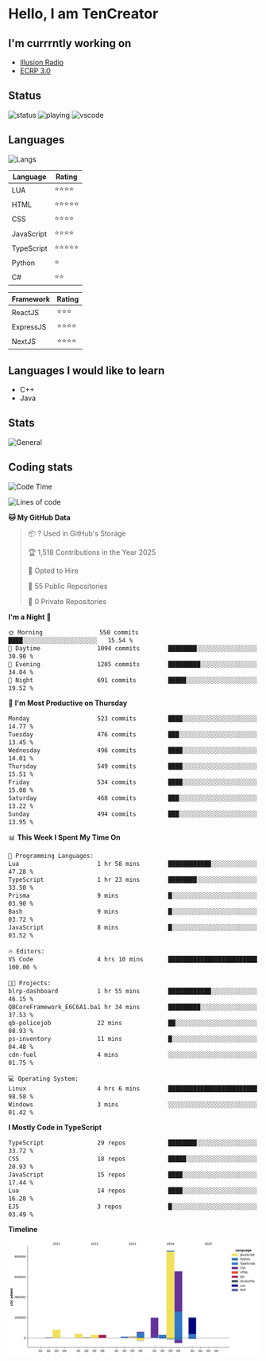 # Hello, I am TenCreator

## I'm currrntly working on
- [Illusion Radio](https://illusionradio.co.uk/)
- [ECRP 3.0](http://github.com/Emerald-Coast-Roleplay/)

## Status
![status](https://api.statusbadges.me/badge/status/518334475038359555?simple=true&style=for-the-badge)
![playing](https://api.statusbadges.me/badge/playing/518334475038359555?style=for-the-badge)
![vscode](https://api.statusbadges.me/badge/vscode/518334475038359555?style=for-the-badge)

## Languages
![Langs](https://github-readme-stats.vercel.app/api/top-langs/?username=tencreator&layout=compact&theme=radical)


|Language|Rating|
|--------|------|
|LUA|⭐️⭐️⭐️⭐️|
|HTML|⭐️⭐️⭐️⭐️⭐️|
|CSS|⭐️⭐️⭐️⭐️|
|JavaScript|⭐️⭐️⭐️⭐️|
|TypeScript|⭐️⭐️⭐️⭐️⭐️|
|Python|⭐️|
|C#|⭐️⭐️ |

|Framework|Rating|
|--------|------|
|ReactJS|⭐️⭐️⭐|
|ExpressJS|⭐️⭐️⭐️⭐️|
|NextJS|⭐️⭐️⭐⭐️|

## Languages I would like to learn
- C++
- Java

## Stats
![General](https://github-readme-stats.vercel.app/api?username=tencreator&show_icons=true&theme=radical)

## Coding stats

<!--START_SECTION:waka-->
![Code Time](http://img.shields.io/badge/Code%20Time-504%20hrs%203%20mins-blue)

![Lines of code](https://img.shields.io/badge/From%20Hello%20World%20I%27ve%20Written-2.2%20million%20lines%20of%20code-blue)

**🐱 My GitHub Data** 

> 📦 ? Used in GitHub's Storage 
 > 
> 🏆 1,518 Contributions in the Year 2025
 > 
> 💼 Opted to Hire
 > 
> 📜 55 Public Repositories 
 > 
> 🔑 0 Private Repositories 
 > 
**I'm a Night 🦉** 

```text
🌞 Morning                550 commits         ████░░░░░░░░░░░░░░░░░░░░░   15.54 % 
🌆 Daytime                1094 commits        ████████░░░░░░░░░░░░░░░░░   30.90 % 
🌃 Evening                1205 commits        █████████░░░░░░░░░░░░░░░░   34.04 % 
🌙 Night                  691 commits         █████░░░░░░░░░░░░░░░░░░░░   19.52 % 
```
📅 **I'm Most Productive on Thursday** 

```text
Monday                   523 commits         ████░░░░░░░░░░░░░░░░░░░░░   14.77 % 
Tuesday                  476 commits         ███░░░░░░░░░░░░░░░░░░░░░░   13.45 % 
Wednesday                496 commits         ████░░░░░░░░░░░░░░░░░░░░░   14.01 % 
Thursday                 549 commits         ████░░░░░░░░░░░░░░░░░░░░░   15.51 % 
Friday                   534 commits         ████░░░░░░░░░░░░░░░░░░░░░   15.08 % 
Saturday                 468 commits         ███░░░░░░░░░░░░░░░░░░░░░░   13.22 % 
Sunday                   494 commits         ███░░░░░░░░░░░░░░░░░░░░░░   13.95 % 
```


📊 **This Week I Spent My Time On** 

```text
💬 Programming Languages: 
Lua                      1 hr 58 mins        ████████████░░░░░░░░░░░░░   47.28 % 
TypeScript               1 hr 23 mins        ████████░░░░░░░░░░░░░░░░░   33.50 % 
Prisma                   9 mins              █░░░░░░░░░░░░░░░░░░░░░░░░   03.90 % 
Bash                     9 mins              █░░░░░░░░░░░░░░░░░░░░░░░░   03.72 % 
JavaScript               8 mins              █░░░░░░░░░░░░░░░░░░░░░░░░   03.52 % 

🔥 Editors: 
VS Code                  4 hrs 10 mins       █████████████████████████   100.00 % 

🐱‍💻 Projects: 
blrp-dashboard           1 hr 55 mins        ████████████░░░░░░░░░░░░░   46.15 % 
QBCoreFramework_E6C6A1.ba1 hr 34 mins        █████████░░░░░░░░░░░░░░░░   37.53 % 
qb-policejob             22 mins             ██░░░░░░░░░░░░░░░░░░░░░░░   08.93 % 
ps-inventory             11 mins             █░░░░░░░░░░░░░░░░░░░░░░░░   04.48 % 
cdn-fuel                 4 mins              ░░░░░░░░░░░░░░░░░░░░░░░░░   01.75 % 

💻 Operating System: 
Linux                    4 hrs 6 mins        █████████████████████████   98.58 % 
Windows                  3 mins              ░░░░░░░░░░░░░░░░░░░░░░░░░   01.42 % 
```

**I Mostly Code in TypeScript** 

```text
TypeScript               29 repos            ████████░░░░░░░░░░░░░░░░░   33.72 % 
CSS                      18 repos            █████░░░░░░░░░░░░░░░░░░░░   20.93 % 
JavaScript               15 repos            ████░░░░░░░░░░░░░░░░░░░░░   17.44 % 
Lua                      14 repos            ████░░░░░░░░░░░░░░░░░░░░░   16.28 % 
EJS                      3 repos             █░░░░░░░░░░░░░░░░░░░░░░░░   03.49 % 
```



**Timeline**

![Lines of Code chart](https://raw.githubusercontent.com/tencreator/tencreator/main/assets/bar_graph.png)


<!--END_SECTION:waka-->
